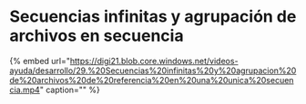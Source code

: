 # Secuencias infinitas y agrupación de archivos en secuencia

{% embed url="https://digi21.blob.core.windows.net/videos-ayuda/desarrollo/29.%20Secuencias%20infinitas%20y%20agrupacion%20de%20archivos%20de%20referencia%20en%20una%20unica%20secuencia.mp4" caption="" %}

